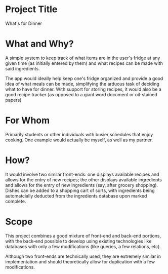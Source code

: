 # Project Title
What's for Dinner

# What and Why?
A simple system to keep track of what items are in the user's fridge at any given time
(as initially entered by them) and what recipes can be made with said ingredients. 

The app would ideally help keep one's fridge organized and provide a good idea of what
meals can be made, simplifying the arduous task of deciding what to have for dinner.
With support for storing recipes, it would also be a good recipe tracker (as opposed
to a giant word document or oil-stained papers)

# For Whom
Primarily students or other individuals with busier schedules that enjoy cooking. One example
would actually be myself, as well as my partner.

# How?
It would involve two similar front-ends: one displays available recipes and allows for the entry 
of new recipes; the other displays available ingredients and allows for the entry of 
new ingredients (say, after grocery shopping). Dishes can be added to a shopping cart
of sorts, with ingredients being automatcially deducted from the ingredients database
upon marked complete.

# Scope
This project combines a good mixture of front-end and back-end portions, with the back-end
possible to develop using existing technologies like databases with only a few modifications
(like queries, a few relations, etc).

Although two front-ends are technically used, they are extremely similar in implementation
and should theoretically allow for duplication with a few modifications.
